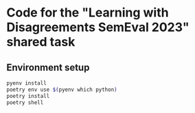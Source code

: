 # Code for the "Learning with Disagreements SemEval 2023" shared task

## Environment setup

```bash
pyenv install
poetry env use $(pyenv which python)
poetry install
poetry shell
```
